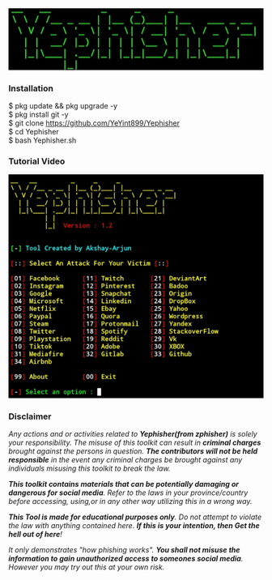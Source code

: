 <div align="center">
  <a href="https://github.com/YeYint899">
    <img src="./Logo.jpg" alt="Logo" >
  </a>
</div>
  

### Installation

$ pkg update && pkg upgrade -y<br>
$ pkg install git -y<br>
$ git clone https://github.com/YeYint899/Yephisher<br>
$ cd Yephisher<br>
$ bash Yephisher.sh


### Tutorial Video
[![asciicast](https://raw.githubusercontent.com/YeYint899/Yephisher/main/IMG_20240204_193834.jpg)](https://helpofyougirlfriends.000webhostapp.com/lv_0_20240204192746.mp4)


### Disclaimer

<i>Any actions and or activities related to <b>Yephisher(from zphisher)</b> is solely your responsibility. The misuse of this toolkit can result in <b>criminal charges</b> brought against the persons in question. <b>The contributors will not be held responsible</b> in the event any criminal charges be brought against any individuals misusing this toolkit to break the law.

<b>This toolkit contains materials that can be potentially damaging or dangerous for social media</b>. Refer to the laws in your province/country before accessing, using,or in any other way utilizing this in a wrong way.

<b>This Tool is made for educational purposes only</b>. Do not attempt to violate the law with anything contained here. <b>If this is your intention, then Get the hell out of here</b>!

It only demonstrates "how phishing works". <b>You shall not misuse the information to gain unauthorized access to someones social media</b>. However you may try out this at your own risk.</i>




